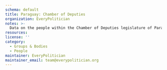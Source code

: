 ```yaml
---
schema: default
title: Paraguay: Chamber of Deputies
organization: EveryPolitician
notes: >-
  Data on the people within the Chamber of Deputies legislature of Paraguay.
resources:
license: ''
category:
  - Groups & Bodies
  - People
maintainer: EveryPolitician
maintainer_email: team@everypolitician.org
---
```

